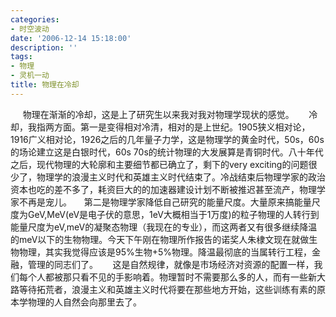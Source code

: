 ```yaml
---
categories:
- 时空波动
date: '2006-12-14 15:18:00'
description: ''
tags:
- 物理
- 灵机一动
title: 物理在冷却
---
```

     物理在渐渐的冷却，这是上了研究生以来我对我对物理学现状的感觉。
     冷却，我指两方面。第一是变得相对冷清，相对的是上世纪。1905狭义相对论，1916广义相对论，1926之后的几年量子力学，这是物理学的黄金时代，50s，60s的场论建立这是白银时代，60s 70s的统计物理的大发展算是青铜时代。八十年代之后，现代物理的大轮廓和主要细节都已确立了，剩下的very exciting的问题很少了，物理学的浪漫主义时代和英雄主义时代结束了。冷战结束后物理学家的政治资本也吃的差不多了，耗资巨大的的加速器建设计划不断被推迟甚至流产，物理学家不再是宠儿。
    第二是物理学家降低自己研究的能量尺度。大量原来搞能量尺度为GeV,MeV(eV是电子伏的意思，1eV大概相当于1万度)的粒子物理的人转行到能量尺度为eV,meV的凝聚态物理（我现在的专业），而这两者又有很多继续降温的meV以下的生物物理。今天下午刚在物理所作报告的诺奖人朱棣文现在就做生物物理，其实我觉得应该是95%生物\+5%物理。降温最彻底的当属转行工程，金融，管理的同志们了。
     这是自然规律，就像是市场经济对资源的配置一样，我们每个人都被那只看不见的手影响着。物理暂时不需要那么多的人，而有一些新大路等待拓荒者，浪漫主义和英雄主义时代将要在那些地方开始，这些训练有素的原本学物理的人自然会向那里去了。
 